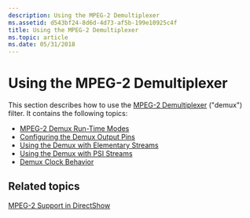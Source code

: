 ```yaml
---
description: Using the MPEG-2 Demultiplexer
ms.assetid: d543bf24-8d6d-4d73-af5b-199e10925c4f
title: Using the MPEG-2 Demultiplexer
ms.topic: article
ms.date: 05/31/2018
---
```


# Using the MPEG-2 Demultiplexer

This section describes how to use the [MPEG-2 Demultiplexer](mpeg-2-demultiplexer.md) ("demux") filter. It contains the following topics:

-   [MPEG-2 Demux Run-Time Modes](mpeg-2-demux-run-time-modes.md)
-   [Configuring the Demux Output Pins](configuring-the-demux-output-pins.md)
-   [Using the Demux with Elementary Streams](using-the-demux-with-elementary-streams.md)
-   [Using the Demux with PSI Streams](using-the-demux-with-psi-streams.md)
-   [Demux Clock Behavior](demux-clock-behavior.md)

## Related topics

<dl> <dt>

[MPEG-2 Support in DirectShow](mpeg-2-support-in-directshow.md)
</dt> </dl>

 

 



